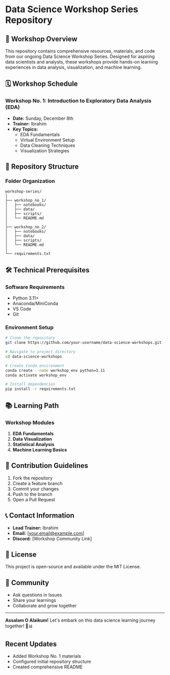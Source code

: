 
# Data Science Workshop Series Repository

## 🌟 Workshop Overview
This repository contains comprehensive resources, materials, and code from our ongoing Data Science Workshop Series. Designed for aspiring data scientists and analysts, these workshops provide hands-on learning experiences in data analysis, visualization, and machine learning.

## 🗓️ Workshop Schedule

### Workshop No. 1: Introduction to Exploratory Data Analysis (EDA)
- **Date:** Sunday, December 8th
- **Trainer:** Ibrahim
- **Key Topics:**
  - EDA Fundamentals
  - Virtual Environment Setup
  - Data Cleaning Techniques
  - Visualization Strategies

## 📂 Repository Structure

### Folder Organization
```
workshop-series/
│
├── workshop_no_1/
│   ├── notebooks/
│   ├── data/
│   ├── scripts/
│   └── README.md
│
├── workshop_no_2/
│   ├── notebooks/
│   ├── data/
│   ├── scripts/
│   └── README.md
│
└── requirements.txt
```

## 🛠️ Technical Prerequisites

### Software Requirements
- Python 3.11+
- Anaconda/MiniConda
- VS Code
- Git

### Environment Setup
```bash
# Clone the repository
git clone https://github.com/your-username/data-science-workshops.git

# Navigate to project directory
cd data-science-workshops

# Create Conda environment
conda create --name workshop_env python=3.11
conda activate workshop_env

# Install dependencies
pip install -r requirements.txt
```

## 📚 Learning Path

### Workshop Modules
1. **EDA Fundamentals**
2. **Data Visualization**
3. **Statistical Analysis**
4. **Machine Learning Basics**

## 🤝 Contribution Guidelines
1. Fork the repository
2. Create a feature branch
3. Commit your changes
4. Push to the branch
5. Open a Pull Request

## 📞 Contact Information
- **Lead Trainer:** Ibrahim
- **Email:** [your.email@example.com]
- **Discord:** [Workshop Community Link]

## 📜 License
This project is open-source and available under the MIT License.

## 🌈 Community
- Ask questions in Issues
- Share your learnings
- Collaborate and grow together

---

**Assalam O Alaikum!** 
Let's embark on this data science learning journey together! 🚀📊

## Recent Updates
- Added Workshop No. 1 materials
- Configured initial repository structure
- Created comprehensive README

